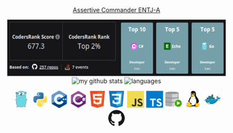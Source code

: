 <!-- <p align="center" style="display:none;" hidden>
    <a href="http://www.free-iqtest.net" title="IQ Test for Free"><img src="http://www.free-iqtest.net/images/badges2/l129.gif" width="200" height="100" alt="IQ Test for Free" border="0"></a>
</p> -->
<p align="center"><a href="https://www.xpersonalitytest.com/entj/entj-a">Assertive Commander ENTJ-A</a></p>
<!-- status codes -->
<a align="center" href="https://github.com/ArdeshirV">
    <p align="center">
        <a align="center" target="_blank" href="https://profile.codersrank.io/user/ardeshirv">
            <img src="https://raw.githubusercontent.com/ArdeshirV/ArdeshirV/main/img/Ranking-1.png" height="130"  />
        </a>
        <br/>
        <!--
        <img src="https://github-profile-trophy.vercel.app/?username=ArdeshirV&column=9&theme=onedark" width="100%" />
        <br/>
        -->
        <img src="https://github-readme-stats-sigma-five.vercel.app/api?username=ArdeshirV&show_icons=true&theme=dark&include_all_commits=true&count_private=true" alt="my github stats" height="120" />
        <img src="https://github-readme-stats-sigma-five.vercel.app/api/top-langs/?username=ArdeshirV&layout=compact&theme=dark&include_all_commits=true&count_private=true" alt="languages" height="120" />
        <!-- Programming languages that I love -->
        <div align="center" width="100%" >
            <img src="https://raw.githubusercontent.com/devicons/devicon/master/icons/go/go-original.svg" width="40px" height="40px"/>
            <img src="https://raw.githubusercontent.com/devicons/devicon/master/icons/python/python-original.svg" width="40px" height="40px"/>
           <!-- <img src="https://raw.githubusercontent.com/devicons/devicon/master/icons/django/django-plain.svg" width="40px" height="40px"/>
            <img src="https://raw.githubusercontent.com/devicons/devicon/master/icons/flask/flask-original.svg" width="40px" height="40px"/> -->
            <img src="https://raw.githubusercontent.com/devicons/devicon/master/icons/cplusplus/cplusplus-original.svg" width="40px" height="40px"/>
            <img src="https://raw.githubusercontent.com/devicons/devicon/master/icons/csharp/csharp-original.svg" width="40px" height="40px"/>
            <!-- <img src="https://raw.githubusercontent.com/devicons/devicon/master/icons/fsharp/fsharp-original.svg" width="40px" height="40px"/> -->
            <img src="https://raw.githubusercontent.com/devicons/devicon/master/icons/html5/html5-original.svg" width="40px" height="40px"/>
            <img src="https://raw.githubusercontent.com/devicons/devicon/master/icons/css3/css3-original.svg" width="40px" height="40px"/>
            <img src="https://raw.githubusercontent.com/devicons/devicon/master/icons/javascript/javascript-original.svg" width="40px" height="40px"/>
            <img src="https://raw.githubusercontent.com/devicons/devicon/master/icons/typescript/typescript-original.svg" width="40px" height="40px"/>
            <!-- <img  src="https://raw.githubusercontent.com/devicons/devicon/master/icons/react/react-original.svg" width="40px" height="40px"/> -->
            <!-- <img src="https://raw.githubusercontent.com/devicons/devicon/master/icons/nodejs/nodejs-original.svg" width="40px" height="40px"/>
            <img src="https://raw.githubusercontent.com/devicons/devicon/master/icons/android/android-original.svg" width="40px" height="40px"/>
            <img src="https://raw.githubusercontent.com/devicons/devicon/master/icons/dart/dart-original.svg" width="40px" height="40px"/>
            <img src="https://raw.githubusercontent.com/devicons/devicon/master/icons/flutter/flutter-original.svg" width="40px" height="40px"/>
            <img src="https://raw.githubusercontent.com/devicons/devicon/master/icons/lua/lua-original.svg" width="40px" height="40px"/> -->
            <img src="https://raw.githubusercontent.com/devicons/devicon/master/icons/sqldeveloper/sqldeveloper-original.svg" width="40px" height="40px"/>
            <!--  <img src="https://raw.githubusercontent.com/devicons/devicon/master/icons/postgresql/postgresql-original.svg" width="40px" height="40px"/>
            <img src="https://raw.githubusercontent.com/devicons/devicon/master/icons/mysql/mysql-original.svg" width="40px" height="40px"/> 
            <img src="https://raw.githubusercontent.com/devicons/devicon/master/icons/mariadb/mariadb-original.svg" width="40px" height="40px"/>
            <img src="https://raw.githubusercontent.com/devicons/devicon/master/icons/sqlite/sqlite-original.svg" width="40px" height="40px"/> -->
            <img src="https://raw.githubusercontent.com/devicons/devicon/master/icons/linux/linux-original.svg" width="40px" height="40px"/>
            <!-- <img src="https://raw.githubusercontent.com/devicons/devicon/master/icons/ubuntu/ubuntu-plain.svg" width="40px" height="40px"/> -->
            <!-- <img src="https://raw.githubusercontent.com/devicons/devicon/master/icons/windows8/windows8-original.svg" width="40px" height="40px"/> -->
            <img src="https://raw.githubusercontent.com/devicons/devicon/master/icons/docker/docker-original.svg" width="40px" height="40px"/>
            <img src="https://raw.githubusercontent.com/devicons/devicon/master/icons/github/github-original.svg" width="40px" height="40px"/>
            <!-- <img src="https://raw.githubusercontent.com/devicons/devicon/master/icons/gitlab/gitlab-original.svg" width="40px" height="40px"/> -->
        </div>
        <!-- <br/><figure><embed src="https://wakatime.com/share/@ArdeshirV/e3adb0b8-2cc9-457e-9b85-1f10bcfb3c8e.svg"></embed></figure> -->
    </p>
</a>
